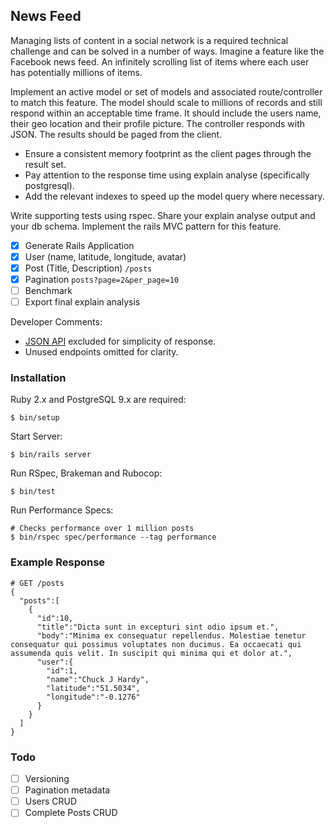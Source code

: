 ## News Feed

Managing lists of content in a social network is a required technical challenge and can be solved in a number of ways. Imagine a feature like the Facebook news feed. An infinitely scrolling list of items where each user has potentially millions of items.

Implement an active model or set of models and associated route/controller to match this feature. The model should scale to millions of records and still respond within an acceptable time frame. It should include the users name, their geo location and their profile picture.
The controller responds with JSON. The results should be paged from the client.

- Ensure a consistent memory footprint as the client pages through the result set.
- Pay attention to the response time using explain analyse (specifically postgresql).
- Add the relevant indexes to speed up the model query where necessary.

Write supporting tests using rspec.
Share your explain analyse output and your db schema.
Implement the rails MVC pattern for this feature.

- [x] Generate Rails Application
- [x] User (name, latitude, longitude, avatar)
- [x] Post (Title, Description) `/posts`
- [x] Pagination `posts?page=2&per_page=10`
- [ ] Benchmark
- [ ] Export final explain analysis

Developer Comments:

- [JSON API](http://jsonapi.org/) excluded for simplicity of response.
- Unused endpoints omitted for clarity.

### Installation

Ruby 2.x and PostgreSQL 9.x are required:

    $ bin/setup

Start Server:

    $ bin/rails server

Run RSpec, Brakeman and Rubocop:

    $ bin/test

Run Performance Specs:

    # Checks performance over 1 million posts
    $ bin/rspec spec/performance --tag performance

### Example Response

	# GET /posts
    {
      "posts":[
        {
          "id":10,
          "title":"Dicta sunt in excepturi sint odio ipsum et.",
          "body":"Minima ex consequatur repellendus. Molestiae tenetur consequatur qui possimus voluptates non ducimus. Ea occaecati qui assumenda quis velit. In suscipit qui minima qui et dolor at.",
          "user":{
            "id":1,
            "name":"Chuck J Hardy",
            "latitude":"51.5034",
            "longitude":"-0.1276"
          }
        }
      ]
    }

### Todo

- [ ] Versioning
- [ ] Pagination metadata
- [ ] Users CRUD
- [ ] Complete Posts CRUD
